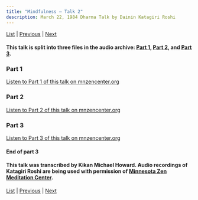 ```yaml
---
title: "Mindfulness – Talk 2"
description: March 22, 1984 Dharma Talk by Dainin Katagiri Roshi
---
```


[List](list#1984) \| 
[Previous](1984-03-21-Mindfulness-Talk-1) \| 
[Next](1985-06-22-Introduction-to-Buddhism)


#### This talk is split into three files in the audio archive: [Part 1](#part-1), [Part 2](#part-2), and [Part 3](#part-3).

### Part 1

<a href="https://www.mnzencenter.org/the-dainin-katagiri-audio-archive/track-1-of-38923791" target="_blank">Listen to Part 1 of this talk on mnzencenter.org</a> 



### Part 2

<a href="https://www.mnzencenter.org/the-dainin-katagiri-audio-archive/track-2-of-37838804" target="_blank">Listen to Part 2 of this talk on mnzencenter.org</a> 



### Part 3

<a href="https://www.mnzencenter.org/the-dainin-katagiri-audio-archive/track-3-of-36775311" target="_blank">Listen to Part 3 of this talk on mnzencenter.org</a> 



#### End of part 3

#### This talk was transcribed by Kikan Michael Howard. Audio recordings of Katagiri Roshi are being used with permission of [Minnesota Zen Meditation Center](https://www.mnzencenter.org/katagiri-project.html).

[List](list#1984) \| 
[Previous](1984-03-21-Mindfulness-Talk-1) \| 
[Next](1985-06-22-Introduction-to-Buddhism)